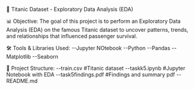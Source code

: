 🚢 Titanic Dataset - Exploratory Data Analysis (EDA)

📊 Objective:
The goal of this project is to perform an Exploratory Data Analysis (EDA) on the famous Titanic dataset to uncover patterns, trends, and relationships that influenced passenger survival.

🛠️ Tools & Libraries Used:
      --Jupyter NOtebook
      --Python
      --Pandas
      --Matplotlib
      --Seaborn

📁 Project Structure:
      --train.csv              #Titanic dataset
      --taskk5.ipynb           #Jupyter Notebook with EDA
      --task5findings.pdf      #Findings and summary pdf
      --README.md                



